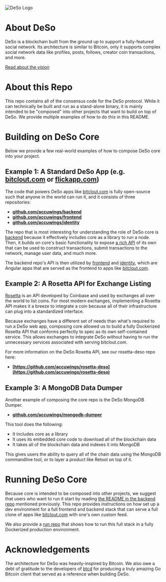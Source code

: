 ![DeSo Logo](assets/camelcase_logo.svg)

# About DeSo
DeSo is a blockchain built from the ground up to support a fully-featured
social network. Its architecture is similar to Bitcoin, only it supports complex
social network data like profiles, posts, follows, creator coin transactions, and
more.

[Read about the vision](https://docs.deso.org/the-vision)

# About this Repo

This repo contains all of the consensus code for the DeSo protocol. While it can 
technically be built and run as a stand-alone binary, it is mainly intended to be
"composed" into other projects that want to build on top of DeSo. We provide
multiple examples of how to do this in this README.

# Building on DeSo Core

Below we provide a few real-world examples of how to compose DeSo core into your project.

## Example 1: A Standard DeSo App (e.g. [bitclout.com](https://bitclout.com) or [flickapp.com](https://flickapp.com))

The code that powers DeSo apps like [bitclout.com](https://bitclout.com) is fully open-source
such that anyone in the world can run it, and it consists of three repositories:
* **[github.com/accuwings/backend](https://github.com/accuwings/backend)**
* **[github.com/accuwings/frontend](https://github.com/accuwings/frontend)**
* **[github.com/accuwings/identity](https://github.com/accuwings/identity)**

The repo that is most interesting for understanding the role of DeSo core is
[backend](https://github.com/accuwings/backend) because it effectively includes core
as a library to run a node. Then, it builds on core's basic functionality to expose
[a rich API](https://docs.deso.org/devs/backend-api) of its own that can be used to 
construct transactions, submit transactions to the network, manage user data, and 
much more.

The backend repo's API is then utilized by
[frontend](https://github.com/accuwings/frontend) and 
[identity](https://github.com/accuwings/identity), which are Angular apps that are
served as the frontend to apps like [bitclout.com](https://bitclout.com).

## Example 2: A Rosetta API for Exchange Listing

[Rosetta](https://rosetta-api.org) is an API developed by Coinbase and used by
exchanges all over the world to list coins. For most modern exchanges, implementing a
Rosetta API makes it a breeze to integrate a coin because all of their infrastructure
can plug into a standardized interface.

Because exchanges have a different set of needs than what's required to run a 
DeSo web app, composing core allowed us
to build a fully Dockerized Rosetta API that conforms perfectly to spec as its own
self-contained service. This allows exchanges to integrate DeSo without having
to run the unnecessary services associated with serving bitclout.com.

For more information on the DeSo Rosetta API, see our rosetta-deso repo here:
* **[https://github.com/accuwings/rosetta-deso](https://github.com/accuwings/rosetta-deso)**

## Example 3: A MongoDB Data Dumper

Another example of composing the core repo is the DeSo MongoDB Dumper.
* **[github.com/accuwings/mongodb-dumper](https://github.com/accuwings/mongodb-dumper)**

This tool does the following:
* It includes core as a library
* It uses its embedded core code to download all of the blockchain data
* It takes all of the blockchain data and indexes it into MongoDB

This gives users the ability to query all of the chain data using the MongoDB
commandline tool, or to layer a product like Retool on top of it.

# Running DeSo Core

Because core is intended to be composed into other projects, we suggest that
users who want to run it start by reading [the README in the backend repo](https://github.com/accuwings/backend)
mentioned previously. This repo provides instructions on how set up a dev environment
for a full frontend and backend stack that can serve a full clone 
of apps like [bitclout.com](https://bitclout.com) with one's own custom feed.

We also provide a [run repo](https://github.com/accuwings/run) that shows how to 
run this full stack in a fully Dockerized production environment.

# Acknowledgements

The architecture for DeSo was heavily-inspired by Bitcoin. We also owe a debt
of gratitude to the developers of [btcd](https://github.com/btcsuite/btcd) for
producing a truly amazing Go Bitcoin client that served as a reference when
building DeSo.
